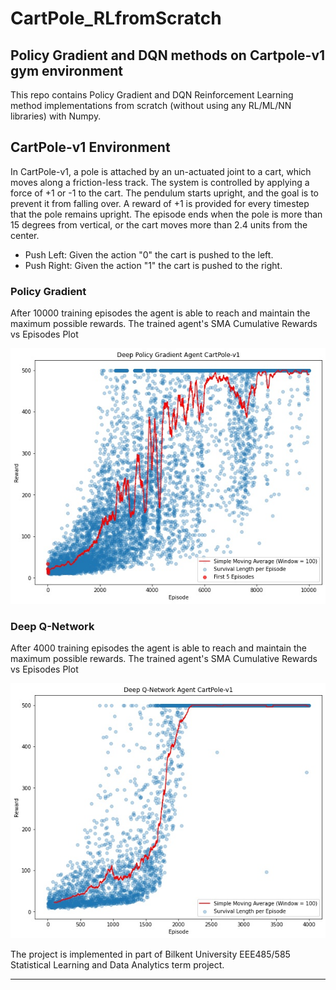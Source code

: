 # CartPole_RLfromScratch
## Policy Gradient and DQN methods on Cartpole-v1 gym environment 


This repo contains Policy Gradient and DQN Reinforcement Learning method implementations from scratch (without using any RL/ML/NN libraries) with Numpy. 


## CartPole-v1 Environment 
In CartPole-v1, a pole is attached by an un-actuated joint to a cart, which moves along a friction-less track. The system is controlled by applying a force of +1 or -1 to the cart. The pendulum starts upright, and the goal is to prevent it from falling over. A reward of +1 is provided for every timestep that the pole remains upright. The episode ends when the pole is more than 15 degrees from vertical, or the cart moves more than 2.4 units from the center.
* Push Left: Given the action "0" the cart is pushed to the left. 
* Push Right: Given the action "1" the cart is pushed to the right.


    
### Policy Gradient
After 10000 training episodes the agent is able to reach and maintain the maximum possible rewards. 
The trained agent's SMA Cumulative Rewards vs Episodes Plot 

![Screenshot](SMA_Deep_PolicyGradient.jpg)

### Deep Q-Network
After 4000 training episodes the agent is able to reach and maintain the maximum possible rewards. 
The trained agent's SMA Cumulative Rewards vs Episodes Plot 

![Screenshot](SMA_Deep_DQN.jpg)



The project is implemented in part of Bilkent University EEE485/585 Statistical Learning and Data Analytics term project.
- - - -
